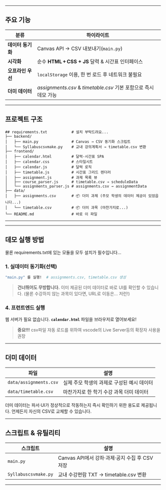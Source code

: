 
---

## 주요 기능

| 분류 | 하이라이트 |
| --- | --- |
| **데이터 동기화** | Canvas API → CSV 내보내기(`main.py`) |
| **시각화** | 순수 **HTML + CSS + JS** 달력 & 시간표 인터페이스 |
| **오프라인 우선** | `localStorage` 이용, 한 번 로드 후 네트워크 불필요 |
| **더미 데이터** | _assignments.csv_ & _timetable.csv_ 기본 포함으로 즉시 데모 가능 |
---

## 프로젝트 구조

```text
## requirements.txt           # 설치 부탁드려요...
├── backend/
│   ├── main.py               # Canvas → CSV 동기화 스크립트
│   └── Syllabuscsvmake.py    # 교내 강의계획서 → timetable.csv 변환
├── frontend/
│   ├── calendar.html         # 달력·시간표 SPA
│   ├── calendar.css          # 스타일시트
│   ├── calendar.js           # 달력 로직
│   ├── timetable.js          # 시간표 그리드 렌더러
│   ├── assignment.js         # 과제 목록 뷰
│   ├── course_parser.js      # timetable.csv → scheduleData
│   └── assignments_parser.js # assignments.csv → assignmentData
├── data/
│   ├── assignments.csv       # 📦 더미 과제 (주모 학생의 데이터 제공이 있었읍니다...)
│   └── timetable.csv         # 📦 더미 과목 (마찬가지로...)
└── README.md                 # 바로 이 파일
```

---

---

## 데모 실행 방법
물론 requirements.txt에 있는 모듈을 모두 설치가 필수입니다...
### 1. 실데이터 동기화(선택)

```bash
"main.py" 를 실행!  # assignments.csv, timetable.csv 생성
```

> **건너뛰어도 무방합니다.** 이미 제공된 더미 데이터로 바로 UI를 확인할 수 있습니다. 
(물론 수강하지 않는 과목이 있다면, URL로 이동은... 저런!)

### 4. 프런트엔드 실행

웹 서버가 필요 없습니다. **`calendar.html`** 파일을 브라우저로 열어보세요!
> **중요!!!** csv파일 자동 로드를 위하여 vscode의 Live Server등의 확장자 사용을 권장
---

## 더미 데이터

| 파일 | 설명 |
| --- | --- |
| `data/assignments.csv` | 실제 주모 학생의 과제로 구성된 예시 데이터 |
| `data/timetable.csv` | 마찬가지로 한 학기 수강 과목 더미 데이터  |

더미 데이터는 파서·UI가 정상적으로 작동하는지 즉시 확인하기 위한 용도로 제공됩니다. 언제든지 자신의 CSV로 교체할 수 있습니다.

---

## 스크립트 & 유틸리티

| 스크립트 | 설명 |
| --- | --- |
| `main.py` | Canvas API에서 강좌·과제·공지 수집 후 CSV 저장 |
| `Syllabuscsvmake.py` | 교내 수강편람 TXT → timetable.csv 변환 |
---